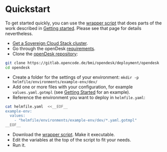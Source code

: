 # Quickstart

To get started quickly, you can use the [wrapper script](../helper/deploy-openDesk) that does parts of the work described in [Getting started](getting_started.md). Please see that page for details nevertheless.

- [Get a Sovereign Cloud Stack cluster](https://docs.scs.community/docs/faq/).
- Go through the openDesk [requirements](requirements.md).
- Clone the [openDesk repository](https://gitlab.opencode.de/bmi/opendesk/deployment/opendesk):

```bash
git clone https://gitlab.opencode.de/bmi/opendesk/deployment/opendesk
cd opendesk
```

- Create a folder for the settings of your environment: `mkdir -p helmfile/environments/example-env/dev/`
- Add one or more files with your configuration, for example `values.yaml.gotmpl` (see [Getting Started](getting_started.md) for an example).
- Reference the environment you want to deploy in `helmfile.yaml`:

```bash
cat helmfile.yaml  <<__EOF__
example-env:
  values:
    - "helmfile/environments/example-env/dev/*.yaml.gotmpl"
__EOF__
```

- Download the [wrapper script](../helper/deploy-openDesk). Make it executable.
- Edit the variables at the top of the script to fit your needs.
- Run it.
